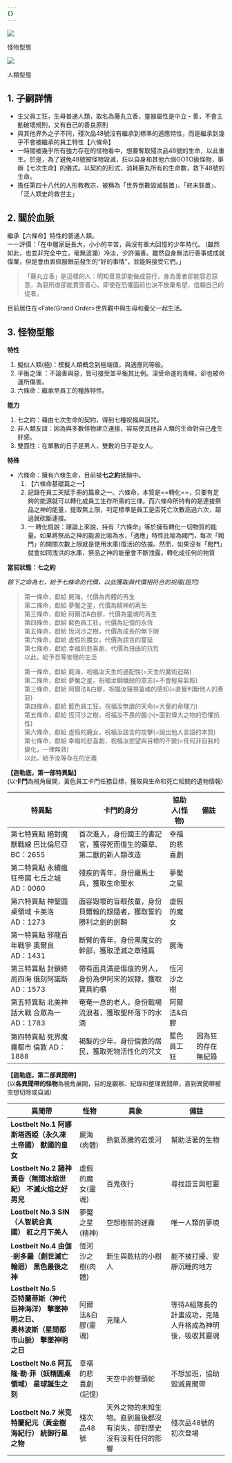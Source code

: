```yaml
---
{}
---
```



[![](https://i.pinimg.com/564x/36/d8/32/36d8329929eccad70b15e7f920777564.jpg)](https://i.pinimg.com/564x/36/d8/32/36d8329929eccad70b15e7f920777564.jpg)

怪物型態

  

[![](https://i.pinimg.com/564x/66/07/5c/66075cee856d22cf7d7edbf7fbaf04cd.jpg)](https://i.pinimg.com/564x/66/07/5c/66075cee856d22cf7d7edbf7fbaf04cd.jpg)

人類型態

## 1. 子嗣詳情

- 生父員工狂，生母普通人類，取名為藤丸立香，靈器屬性是中立・善，不會主動破壞規則，又有自己的善良原則
- 與其他界外之子不同，殘次品48號沒有繼承到標準的適應特性，而是繼承到幾乎不會被繼承的員工特性【六條命】
- 一時間被幾乎所有強力存在的怪物看中，想要奪取殘次品48號的生命，以此重生。於是，為了避免48號被怪物毀滅，狂以自身和其他六個GOTO級怪物，舉辦【七次生命】的儀式。以契約的形式，消耗藤丸所有的生命數，救下48號的生命。
- 擔任第四十八代的人形教教宗，被稱為「世界倒數毀滅裝置」、「終末裝置」、「泛人類史的救世主」

## 2. 關於血脈

繼承【六條命】特性的普通人類。  
一一評價：「在中層家庭長大，小小的辛苦，與沒有重大回憶的少年時代。 (雖然如此，也並非完全中立，毫無波瀾）冷淡，少許偏善。雖然自身無法行善事或成就偉業，但是會由衷佩服眼前發生的“好的事情”，並能夠接受它們。」  

> 「藤丸立香」是這樣的人：明知善意卻能做成惡行，身為善者卻能容忍惡意，為惡所虐卻能貫穿善心。即使在恐懼面前也決不放棄希望，信賴自己的從者。

目前居住在<Fate/Grand Order>世界觀中與生母和養父一起生活。

## 3. 怪物型態

**特性**

1. 擬似人類(極)：模擬人類概念到極端值，與適應同等級。
2. 平衡之理 ：不論善與惡，皆可接受並平衡其比例。深受命運的青睞，卻也被命運所傷害。
3. 六條命：繼承至員工的種族特性。

**能力**

1. 七之約：藉由七次生命的契約，得到七種祝福與詛咒。
2. 非人類友誼：因為與多數怪物建立連接，容易使其他非人類的生命對自己產生好感。
3. 雙面性：在單數的日子是男人，雙數的日子是女人。

**特殊**

- 六條命：擁有六條生命，目前被**七之約**抵銷中。
    1. 【六條命基礎篇之一】
    2. 記錄在員工天賦手冊的篇章之一。六條命，本質是==轉化==，只要有足夠的能源就可以轉化成員工生存所需的三律。而六條命所持有的是連接祭品之神的能量，提取無上限，判定標準是員工是否死亡次數高過六次，超過就砍斷連接。
    3. 一 轉化假說：理論上來說，持有「六條命」等於擁有轉化一切物質的能量。如果將祭品之神的能源比喻為水，「適應」特性比喻為閥門，每次「閥門」的開關次數上限就是使用水庫(復活)的依據。然而，如果沒有「閥門」就會如同洩洪的水庫，祭品之神的能量會不斷洩露，轉化成任何的物質

**當前狀態：七之約**

_餘下之命為七，給予七條命的代價，以此獲取與代價相符合的祝福(詛咒)_

> 第一條命，獻給 屍海，代價為肉體的再生  
> 第二條命，獻給 夢魘之星，代價為精神的再生  
> 第三條命，獻給 阿爾法&白膠，代價為靈魂的再生  
> 第四條命，獻給 藍色員工狂，代價為記憶的永恆  
> 第五條命，獻給 恆河沙之樹，代價為成長的無下限  
> 第六條命，獻給 虛假的魔女，代價為語言的蔓延  
> 第七條命，獻給 幸福的悲喜劇，代價為扭曲的抗性  
> 以此，給予吾等安穩的生活  
>   
> 第一條命，獻給 屍海，祝福汝天生的適配性(=天生的魔術迴路)  
> 第二條命，獻給 夢魘之星，祝福汝鋼鐵般的意志(=不會輕易氣餒)  
> 第三條命，獻給 阿爾法&白膠，祝福汝窺視靈魂的感知(=直覺判斷他人的善惡)  
> 第四條命，獻給 藍色員工狂，祝福汝無詪的天命(=大量的命理力)  
> 第五條命，獻給 恆河沙之樹，祝福汝不畏的膽小(=面對偉大之物的恐懼抗性)  
> 第六條命，獻給 虛假的魔女，祝福汝語言的攻擊(=說出他人言語的本質)  
> 第七條命，獻給 幸福的悲喜劇，祝福汝慾望與目標的不變(=任何非自我的變化，一律無效)  
> 以此，給予汝等存在的定義  

**【迦勒底，第一部特異點】**  
(以**卡門**為視角展開，黃色員工卡門任務目標，獲取與生命和死亡相關的遺物情報)

|特異點|卡門的身分|協助人(怪物)|備註|
|---|---|---|---|
|第七特異點 絕對魔獸戰線 巴比倫尼亞 BC：2655|首次進入，身份國王的書記官，獲得死而復生的藥草、第二獸的新人類改造|幸福的悲喜劇||
|第二特異點 永續瘋狂帝國 七丘之城 AD：0060|殘疾的青年，身份羅馬士兵，獲取生命聖水|夢魘之星||
|第六特異點 神聖圓桌領域 卡美洛 AD：1273|面容毀壞的盲眼孩童，身份貝爾翰的跟隨者，獲取誓約勝利之劍的劍鞘|虛假的魔女||
|第一特異點 邪龍百年戰爭 奧爾良 AD：1431|斷臂的青年，身份黑魔女的幹部，獲取湮滅之章殘篇|屍海||
|第三特異點 封鎖終局四海 俄刻阿諾斯 AD：1573|帶有面具滿是傷痕的男人，身份為伊阿宋的奴隸，獲取寶具約櫃|恆河沙之樹||
|第五特異點 北美神話大戰 合眾為一 AD：1783|奄奄一息的老人，身份戰場流浪者，獲取聖杯落下的水滴|阿爾法&白膠||
|第四特異點 死界魔霧都市 倫敦 AD：1888|褐髮的少年，身份倫敦的居民，獲取死物活性化的咒文|藍色員工狂|因為狂的存在無紀錄|

**【迦勒底，第二部異聞帶】**  
(以**各異聞帶的怪物**為視角展開，目的是觀察、紀錄和整理異聞帶，直到異聞帶被空想切除或自滅)

|**異聞帶**|**怪物**|**異象**|**備註**|
|---|---|---|---|
|**Lostbelt No.1 阿娜斯塔西婭（永久凍土帝國） 獸國的皇女**|屍海(肉體)|熱氣蒸騰的岩漿河|幫助活著的生物|
|**Lostbelt No.2 諸神黃昏（無間冰焰世紀） 不滅火焰之好男兒**|虛假的魔女(靈魂)|百鬼夜行|尋找語言與慰靈|
|**Lostbelt No.3 SIN（人智統合真國） 紅之月下美人**|夢魘之星(精神)|空想樹前的迷霧|唯一人類的夢境|
|**Lostbelt No.4 由伽·剎多羅（創世滅亡輪迴） 黑色最後之神**|恆河沙之樹(肉體)|新生與乾枯的小樹人|能不被打擾、安靜沉睡的地方|
|**Lostbelt No.5**  <br>**亞特蘭蒂斯（神代巨神海洋） 擊墜神明之日、**  <br>**奧林波斯（星間都市山脈） 擊墜神明之日**|阿爾法&白膠(靈魂)|克隆人|等待A組隊長的計畫成功，克隆人升格成為神明後，吸收其靈魂|
|**Lostbelt No.6 阿瓦隆·勒·菲（妖精圓桌領域） 星球誕生之刻**|幸福的悲喜劇(記憶)|天空中的雙頭蛇|不想加班，協助毀滅異聞帶|
|**Lostbelt No.7 米克特蘭紀元（黃金樹海紀行） 統御行星之物**|殘次品48號|天外之物的未知生物。直到最後都沒有消失，卻對歷史沒有沒有任何的影響|殘次品48號的初次登場|